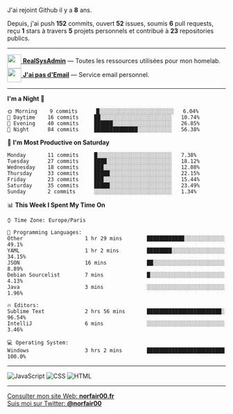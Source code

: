 J'ai rejoint Github il y a **8** ans.

Depuis, j'ai push **152** commits, ouvert **52** issues, soumis **6** pull requests, reçu **1** stars à travers **5** projets personnels et contribué à **23** repositories publics.

---

[<img src="https://avatars2.githubusercontent.com/u/64165263?s=96&v=4" width="32" height="32" align="center"> **RealSysAdmin**](https://github.com/realsysadmin-icu) — Toutes les ressources utilisées pour mon homelab.  
[<img src="https://avatars1.githubusercontent.com/u/65110091?s=96&v=4" width="32" height="32" align="center"> **J'ai pas d'Email**](https://github.com/jaipasdemail) — Service email personnel.  

---

<!--START_SECTION:waka-->
**I'm a Night 🦉** 

```text
🌞 Morning    9 commits      █░░░░░░░░░░░░░░░░░░░░░░░░   6.04% 
🌆 Daytime    16 commits     ██░░░░░░░░░░░░░░░░░░░░░░░   10.74% 
🌃 Evening    40 commits     ██████░░░░░░░░░░░░░░░░░░░   26.85% 
🌙 Night      84 commits     ██████████████░░░░░░░░░░░   56.38%

```
📅 **I'm Most Productive on Saturday** 

```text
Monday       11 commits     █░░░░░░░░░░░░░░░░░░░░░░░░   7.38% 
Tuesday      27 commits     ████░░░░░░░░░░░░░░░░░░░░░   18.12% 
Wednesday    18 commits     ███░░░░░░░░░░░░░░░░░░░░░░   12.08% 
Thursday     33 commits     █████░░░░░░░░░░░░░░░░░░░░   22.15% 
Friday       23 commits     ███░░░░░░░░░░░░░░░░░░░░░░   15.44% 
Saturday     35 commits     █████░░░░░░░░░░░░░░░░░░░░   23.49% 
Sunday       2 commits      ░░░░░░░░░░░░░░░░░░░░░░░░░   1.34%

```


📊 **This Week I Spent My Time On** 

```text
⌚︎ Time Zone: Europe/Paris

💬 Programming Languages: 
Other                    1 hr 29 mins        ████████████░░░░░░░░░░░░░   49.1% 
YAML                     1 hr 2 mins         ████████░░░░░░░░░░░░░░░░░   34.15% 
JSON                     16 mins             ██░░░░░░░░░░░░░░░░░░░░░░░   8.89% 
Debian Sourcelist        7 mins              █░░░░░░░░░░░░░░░░░░░░░░░░   4.13% 
Java                     3 mins              ░░░░░░░░░░░░░░░░░░░░░░░░░   1.96%

🔥 Editors: 
Sublime Text             2 hrs 56 mins       ████████████████████████░   96.54% 
IntelliJ                 6 mins              ░░░░░░░░░░░░░░░░░░░░░░░░░   3.46%

💻 Operating System: 
Windows                  3 hrs 2 mins        █████████████████████████   100.0%

```


<!--END_SECTION:waka-->

---

![JavaScript](https://img.shields.io/static/v1?style=for-the-badge&label=JavaScript&color=555&labelColor=%23f1e05a&message=67.7%25)
![CSS](https://img.shields.io/static/v1?style=for-the-badge&label=CSS&color=555&labelColor=%23563d7c&message=18.8%25)
![HTML](https://img.shields.io/static/v1?style=for-the-badge&label=HTML&color=555&labelColor=%23e34c26&message=13.4%25)

---

[Consulter mon site Web: **norfair00.fr**](https://norfair00.fr/)  
[Suis moi sur Twitter: **@norfair00**](https://twitter.com/norfair00)
